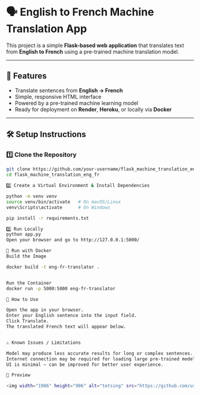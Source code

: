# 🗣️ English to French Machine Translation App

This project is a simple **Flask-based web application** that translates text from **English to French** using a pre-trained machine translation model.

---

## 🚀 Features
- Translate sentences from **English → French**
- Simple, responsive HTML interface
- Powered by a pre-trained machine learning model
- Ready for deployment on **Render**, **Heroku**, or locally via **Docker**

---

## 🛠️ Setup Instructions

### 1️⃣ Clone the Repository
```bash
git clone https://github.com/your-username/flask_machine_translation_eng_fr.git
cd flask_machine_translation_eng_fr

2️⃣ Create a Virtual Environment & Install Dependencies

python -m venv venv
source venv/bin/activate   # On macOS/Linux
venv\Scripts\activate      # On Windows

pip install -r requirements.txt

3️⃣ Run Locally
python app.py
Open your browser and go to http://127.0.0.1:5000/

🐳 Run with Docker
Build the Image

docker build -t eng-fr-translator .


Run the Container
docker run -p 5000:5000 eng-fr-translator

📌 How to Use

Open the app in your browser.
Enter your English sentence into the input field.
Click Translate.
The translated French text will appear below.


⚠️ Known Issues / Limitations

Model may produce less accurate results for long or complex sentences.
Internet connection may be required for loading large pre-trained models.
UI is minimal — can be improved for better user experience.

📸 Preview

<img width="1906" height="906" alt="tetsing" src="https://github.com/user-attachments/assets/4a34f221-6fe7-420b-a091-dd3e3f1ee98f" />


